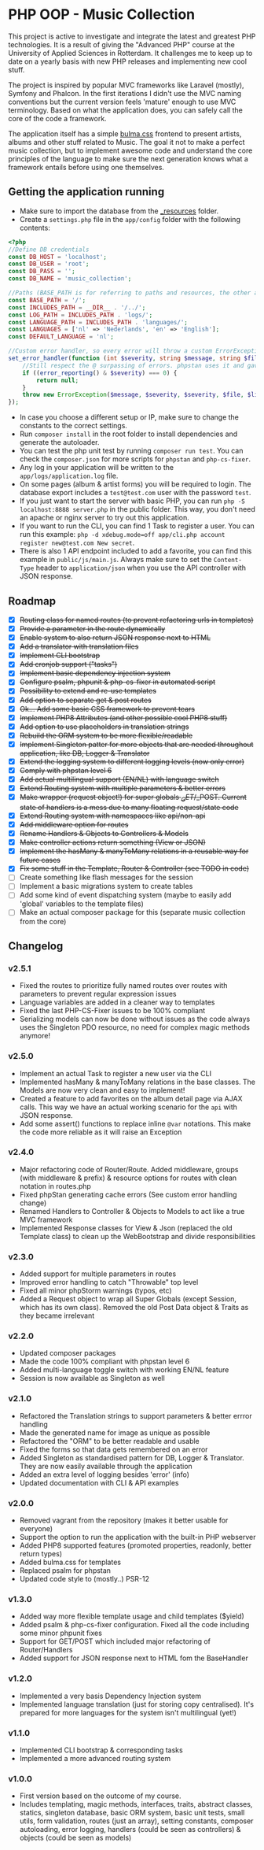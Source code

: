 # PHP OOP - Music Collection

This project is active to investigate and integrate the latest and greatest PHP
technologies. It is a result of giving the "Advanced PHP" course at the University
of Applied Sciences in Rotterdam. It challenges me to keep up to date on a yearly
basis with new PHP releases and implementing new cool stuff.

The project is inspired by popular MVC frameworks like Laravel (mostly), Symfony and
Phalcon. In the first iterations I didn't use the MVC naming conventions but the current
version feels 'mature' enough to use MVC terminology. Based on what the application does,
you can safely call the core of the code a framework.

The application itself has a simple [bulma.css](https://bulma.io) frontend to present
artists, albums and other stuff related to Music. The goal it not to make a perfect
music collection, but to implement awesome code and understand the core principles of
the language to make sure the next generation knows what a framework entails before
using one themselves.

## Getting the application running

- Make sure to import the database from the [_resources](_resources) folder.
- Create a `settings.php` file in the `app/config` folder with the following contents:

```php
<?php
//Define DB credentials
const DB_HOST = 'localhost';
const DB_USER = 'root';
const DB_PASS = '';
const DB_NAME = 'music_collection';

//Paths (BASE_PATH is for referring to paths and resources, the other are for internal handlers)
const BASE_PATH = '/';
const INCLUDES_PATH = __DIR__ . '/../';
const LOG_PATH = INCLUDES_PATH . 'logs/';
const LANGUAGE_PATH = INCLUDES_PATH . 'languages/';
const LANGUAGES = ['nl' => 'Nederlands', 'en' => 'English'];
const DEFAULT_LANGUAGE = 'nl';

//Custom error handler, so every error will throw a custom ErrorException
set_error_handler(function (int $severity, string $message, string $file, int $line): bool|null {
    //Still respect the @ surpassing of errors. phpstan uses it and gave me weird caching errors
    if ((error_reporting() & $severity) === 0) {
        return null;
    }
    throw new ErrorException($message, $severity, $severity, $file, $line);
});
```

- In case you choose a different setup or IP, make sure to change the constants
  to the correct settings.
- Run `composer install` in the root folder to install dependencies and generate
  the autoloader.
- You can test the php unit test by running `composer run test`. You can check the
  `composer.json` for more scripts for `phpstan` and `php-cs-fixer`.
- Any log in your application will be written to the `app/logs/application.log` file.
- On some pages (album & artist forms) you will be required to login. The database
  export includes a `test@test.com` user with the password `test`.
- If you just want to start the server with basic PHP, you can run
  `php -S localhost:8888 server.php` in the public folder. This way, you don't need
  an apache or nginx server to try out this application.
- If you want to run the CLI, you can find 1 Task to register a user. You can run this
  example: `php -d xdebug.mode=off app/cli.php account register new@test.com New secret`.
- There is also 1 API endpoint included to add a favorite, you can find this example in
  `public/js/main.js`. Always make sure to set the `Content-Type` header to
  `application/json` when you use the API controller with JSON response.

## Roadmap

- [x] ~~Routing class for named routes (to prevent refactoring urls in templates)~~
- [x] ~~Provide a parameter in the route dynamically~~
- [x] ~~Enable system to also return JSON response next to HTML~~
- [x] ~~Add a translator with translation files~~
- [x] ~~Implement CLI bootstrap~~
- [x] ~~Add cronjob support ("tasks")~~
- [x] ~~Implement basic dependency injection system~~
- [x] ~~Configure psalm, phpunit & php-cs-fixer in automated script~~
- [x] ~~Possibility to extend and re-use templates~~
- [x] ~~Add option to separate get & post routes~~
- [x] ~~Ok... Add some basic CSS framework to prevent tears~~
- [x] ~~Implement PHP8 Attributes (and other possible cool PHP8 stuff)~~
- [x] ~~Add option to use placeholders in translation strings~~
- [x] ~~Rebuild the ORM system to be more flexible/readable~~
- [x] ~~Implement Singleton patter for more objects that are needed throughout
  application, like DB, Logger & Translator~~
- [x] ~~Extend the logging system to different logging levels (now only error)~~
- [x] ~~Comply with phpstan level 6~~
- [x] ~~Add actual multilingual support (EN/NL) with language switch~~
- [x] ~~Extend Routing system with multiple parameters & better errors~~
- [x] ~~Make wrapper (request object!) for super globals $_GET/$_POST. Current state
  of handlers is a mess due to many floating request/state code~~
- [x] ~~Extend Routing system with namespaces like api/non-api~~
- [x] ~~Add middleware option for routes~~
- [x] ~~Rename Handlers & Objects to Controllers & Models~~
- [x] ~~Make controller actions return something (View or JSON)~~
- [x] ~~Implement the hasMany & manyToMany relations in a reusable way for future cases~~
- [x] ~~Fix some stuff in the Template, Router & Controller (see TODO in code)~~
- [ ] Create something like flash messages for the session
- [ ] Implement a basic migrations system to create tables
- [ ] Add some kind of event dispatching system (maybe to easily add 'global' variables
  to the template files)
- [ ] Make an actual composer package for this (separate music collection from the core)

## Changelog

### v2.5.1

- Fixed the routes to prioritize fully named routes over routes with parameters to
  prevent regular expression issues
- Language variables are added in a cleaner way to templates
- Fixed the last PHP-CS-Fixer issues to be 100% compliant
- Serializing models can now be done without issues as the code always uses the
  Singleton PDO resource, no need for complex magic methods anymore!

### v2.5.0

- Implement an actual Task to register a new user via the CLI
- Implemented hasMany & manyToMany relations in the base classes. The Models are now
  very clean and easy to implement!
- Created a feature to add favorites on the album detail page via AJAX calls. This way
  we have an actual working scenario for the `api` with JSON response.
- Add some assert() functions to replace inline `@var` notations. This make the code
  more reliable as it will raise an Exception

### v2.4.0

- Major refactoring code of Router/Route. Added middleware, groups (with middleware
  & prefix) & resource options for routes with clean notation in routes.php
- Fixed phpStan generating cache errors (See custom error handling change)
- Renamed Handlers to Controller & Objects to Models to act like a true MVC framework
- Implemented Response classes for View & Json (replaced the old Template class) to
  clean up the WebBootstrap and divide responsibilities

### v2.3.0

- Added support for multiple parameters in routes
- Improved error handling to catch "Throwable" top level
- Fixed all minor phpStorm warnings (typos, etc)
- Added a Request object to wrap all Super Globals (except Session, which has its
  own class). Removed the old Post Data object & Traits as they became irrelevant

### v2.2.0

- Updated composer packages
- Made the code 100% compliant with phpstan level 6
- Added multi-language toggle switch with working EN/NL feature
- Session is now available as Singleton as well

### v2.1.0

- Refactored the Translation strings to support parameters & better errror handling
- Made the generated name for image as unique as possible
- Refactored the "ORM" to be better readable and usable
- Fixed the forms so that data gets remembered on an error
- Added Singleton as standardised pattern for DB, Logger & Translator. They are now
  easily available through the application
- Added an extra level of logging besides 'error' (info)
- Updated documentation with CLI & API examples

### v2.0.0

- Removed vagrant from the repository (makes it better usable for everyone)
- Support the option to run the application with the built-in PHP webserver
- Added PHP8 supported features (promoted properties, readonly, better return types)
- Added bulma.css for templates
- Replaced psalm for phpstan
- Updated code style to (mostly..) PSR-12

### v1.3.0

- Added way more flexible template usage and child templates ($yield)
- Added psalm & php-cs-fixer configuration. Fixed all the code including some minor
  phpunit fixes
- Support for GET/POST which included major refactoring of Router/Handlers
- Added support for JSON response next to HTML fom the BaseHandler

### v1.2.0

- Implemented a very basis Dependency Injection system
- Implemented language translation (just for storing copy centralised). It's prepared
  for more languages for the system isn't multilingual (yet!)

### v1.1.0

- Implemented CLI bootstrap & corresponding tasks
- Implemented a more advanced routing system

### v1.0.0

- First version based on the outcome of my course.
- Includes templating, magic methods, interfaces, traits, abstract classes, statics,
  singleton database, basic ORM system, basic unit tests, small utils, form validation,
  routes (just an array), setting constants, composer autoloading, error logging,
  handlers (could be seen as controllers) & objects (could be seen as models)
